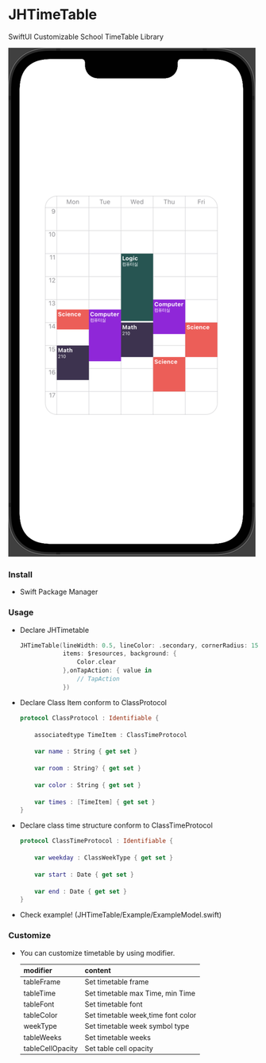 # JHTimeTable

SwiftUI Customizable School TimeTable Library

![screenshot](./Resources/ExampleImage.png)

### Install
- Swift Package Manager 

### Usage

- Declare JHTimetable
    ```swift
    JHTimeTable(lineWidth: 0.5, lineColor: .secondary, cornerRadius: 15,
                items: $resources, background: {
                    Color.clear
                },onTapAction: { value in
                    // TapAction
                })
    ```

- Declare Class Item conform to ClassProtocol

    ```swift
    protocol ClassProtocol : Identifiable {
    
        associatedtype TimeItem : ClassTimeProtocol
    
        var name : String { get set }
    
        var room : String? { get set }
    
        var color : String { get set }
    
        var times : [TimeItem] { get set }
    }
    ```

- Declare class time structure conform to ClassTimeProtocol

    ```swift
    protocol ClassTimeProtocol : Identifiable {
    
        var weekday : ClassWeekType { get set }
    
        var start : Date { get set }
    
        var end : Date { get set }
    }
    ```

- Check example! (JHTimeTable/Example/ExampleModel.swift)

### Customize

- You can customize timetable by using modifier.

    |modifier|content|
    |-----|-----|
    |tableFrame|Set timetable frame|
    |tableTime|Set timetable max Time, min Time|
    |tableFont|Set timetable font|
    |tableColor|Set timetable week,time font color|
    |weekType|Set timetable week symbol type|
    |tableWeeks|Set timetable weeks|
    |tableCellOpacity|Set table cell opacity|
